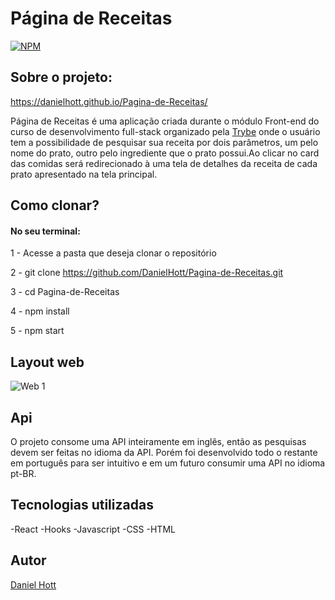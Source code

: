 # Página de Receitas

[![NPM](https://img.shields.io/npm/l/react)](https://github.com/DanielHott/Pagina-de-Receitas/blob/master/LICENSE)

## Sobre o projeto:
https://danielhott.github.io/Pagina-de-Receitas/

Página de Receitas é uma aplicação criada durante o módulo Front-end do curso de desenvolvimento full-stack organizado pela [Trybe](https://www.betrybe.com/) onde o usuário tem a possibilidade de pesquisar sua receita por dois parâmetros, um pelo nome do prato, outro pelo ingrediente que o prato possui.Ao clicar no card das comidas será redirecionado à uma tela de detalhes da receita de cada prato apresentado na tela principal.

## Como clonar?

#### No seu terminal: 
1 - Acesse a pasta que deseja clonar o repositório

2 - git clone https://github.com/DanielHott/Pagina-de-Receitas.git

3 - cd Pagina-de-Receitas

4 - npm install

5 - npm start

## Layout web

![Web 1](https://github.com/DanielHott/exercise-redux-thunk/blob/exercise-one/meuSite.png)

## Api

O projeto consome uma API inteiramente em inglês, então as pesquisas devem ser feitas no idioma da API. Porém foi desenvolvido todo o restante em português para ser intuitivo e em um futuro consumir uma API no idioma pt-BR.

## Tecnologias utilizadas
-React
-Hooks
-Javascript
-CSS
-HTML

## Autor

[Daniel Hott](https://www.linkedin.com/in/danielhott/) 


